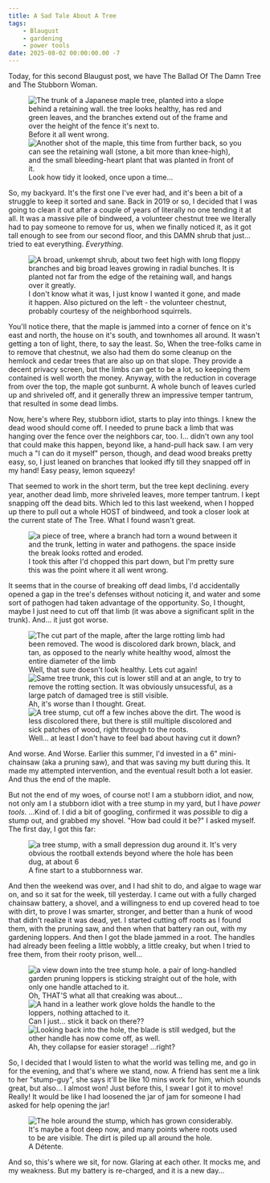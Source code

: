 ```yaml
---
title: A Sad Tale About A Tree
tags: 
    - Blaugust 
    - gardening
    - power tools
date: 2025-08-02 00:00:00.00 -7
---
```


Today, for this second Blaugust post, we have The Ballad Of The Damn Tree and The Stubborn Woman.

<figure>
<img src="{{imageDir}}maple/maple-2021.jpg" alt="The trunk of a Japanese maple tree, planted into a slope behind a retaining wall. the tree looks healthy, has red and green leaves, and the branches extend out of the frame and over the height of the fence it's next to.">
<figcaption>Before it all went wrong.</figcaption>
<img src="{{imageDir}}maple/maple-20212.jpg" alt="Another shot of the maple, this time from further back, so you can see the retaining wall (stone, a bit more than knee-high), and the small bleeding-heart plant that was planted in front of it.">
<figcaption>Look how tidy it looked, once upon a time...</figcaption>
</figure>

So, my backyard. It's the first one I've ever had, and it's been a bit of a struggle to keep it sorted and sane. Back in 2019 or so, I decided that I was going to clean it out after a couple of years of literally no one tending it at all. It was a massive pile of bindweed, a volunteer chestnut tree we literally had to pay someone to remove for us, when we finally noticed it, as it got tall enough to see from our second floor, and this DAMN shrub that just... tried to eat everything. _Everything_.

<figure>
<img src="{{imageDir}}maple/the-bush.jpg" alt="A broad, unkempt shrub, about two feet high with long floppy branches and big broad leaves growing in radial bunches. It is planted not far from the edge of the retaining wall, and hangs over it greatly.">
<figcaption>I don't know what it was, I just know I wanted it gone, and made it happen. Also pictured on the left - the volunteer chestnut, probably courtesy of the neighborhood squirrels.</figcaption>
</figure>

You'll notice there, that the maple is jammed into a corner of fence on it's east and north, the house on it's south, and townhomes all around. It wasn't getting a ton of light, there, to say the least. So, When the tree-folks came in to remove that chestnut, we also had them do some cleanup on the hemlock and cedar trees that are also up on that slope. They provide a decent privacy screen, but the limbs can get to be a lot, so keeping them contained is well worth the money. Anyway, with the reduction in coverage from over the top, the maple got sunburnt. A whole bunch of leaves curled up and shriveled off, and it generally threw an impressive temper tantrum, that resulted in some dead limbs. 

Now, here's where Rey, stubborn idiot, starts to play into things. I knew the dead wood should come off. I needed to prune back a limb that was hanging over the fence over the neighbors car, too. I... didn't own any tool that could make this happen, beyond like, a hand-pull hack saw. I am very much a "I can do it myself" person, though, and dead wood breaks pretty easy, so, I just leaned on branches that looked iffy till they snapped off in my hand! Easy peasy, lemon squeezy! 

That seemed to work in the short term, but the tree kept declining. every year, another dead limb, more shriveled leaves, more temper tantrum. I kept snapping off the dead bits. Which led to this last weekend, when I hopped up there to pull out a whole HOST of bindweed, and took a closer look at the current state of The Tree. What I found wasn't great.

<figure>
<img src="{{imageDir}}maple/entry.jpg" alt="a piece of tree, where a branch had torn a wound between it and the trunk, letting in water and pathogens. the space inside the break looks rotted and eroded.">
<figcaption>I took this after I'd chopped this part down, but I'm pretty sure this was the point where it all went wrong.</figcaption>
</figure>

It seems that in the course of breaking off dead limbs, I'd accidentally opened a gap in the tree's defenses without noticing it, and water and some sort of pathogen had taken advantage of the opportunity. So, I thought, maybe I just need to cut off that limb (it was above a significant split in the trunk). And... it just got worse.

<figure>
<img src="{{imageDir}}maple/first-cut.jpg" alt="The cut part of the maple, after the large rotting limb had been removed. The wood is discolored dark brown, black, and tan, as opposed to the nearly white healthy wood, almost the entire diameter of the limb">
<figcaption>Well, that sure doesn't look healthy. Lets cut again!</figcaption>
<img src="{{imageDir}}maple/second-cut.jpg" alt="Same tree trunk, this cut is lower still and at an angle, to try to remove the rotting section. It was obviously unsucessful, as a large patch of damaged tree is still visible.">
<figcaption>Ah, it's worse than I thought. Great.</figcaption>
<img src="{{imageDir}}maple/third-cut.jpg" alt="A tree stump, cut off a few inches above the dirt. The wood is less discolored there, but there is still multiple discolored and sick patches of wood, right through to the roots.">
<figcaption>Well... at least I don't have to feel bad about having cut it down?</figcaption>
</figure>

And worse. And Worse. Earlier this summer, I'd invested in a 6" mini-chainsaw (aka a pruning saw), and that was saving my butt during this. It made my attempted intervention, and the eventual result both a lot easier. And thus the end of the maple. 

But not the end of my woes, of course not! I am a stubborn idiot, and now, not only am I a stubborn idiot with a tree stump in my yard, but I have _power tools_. ...Kind of. I did a bit of googling, confirmed it was _possible_ to dig a stump out, and grabbed my shovel. "How bad could it be?" I asked myself. The first day, I got this far:

<figure>
<img src="{{imageDir}}maple/start-to-dig.jpg" alt="a tree stump, with a small depression dug around it. It's very obvious the rootball extends beyond where the hole has been dug, at about 6" deep.">
<figcaption>A fine start to a stubbornness war.</figcaption>
</figure>

And then the weekend was over, and I had shit to do, and algae to wage war on, and so it sat for the week, till yesterday. I came out with a fully charged chainsaw battery, a shovel, and a willingness to end up covered head to toe with dirt, to prove I was smarter, stronger, and better than a hunk of wood that didn't realize it was dead, yet. I started cutting off roots as I found them, with the pruning saw, and then when that battery ran out, with my gardening loppers. And then I got the blade jammed in a root. The handles had already been feeling a little wobbly, a little creaky, but when I tried to free them, from their rooty prison, well... 

<figure>
<img src="{{imageDir}}maple/loppers-1.jpg" alt="a view down into the tree stump hole. a pair of long-handled garden pruning loppers is sticking straight out of the hole, with only one handle attached to it.">
<figcaption>Oh, THAT'S what all that creaking was about...</figcaption>
<img src="{{imageDir}}maple/loppers-2.jpg" alt="A hand in a leather work glove holds the handle to the loppers, nothing attached to it.">
<figcaption>Can I just... stick it back on there??</figcaption>
<img src="{{imageDir}}maple/loppers-3.jpg" alt="Looking back into the hole, the blade is still wedged, but the other handle has now come off, as well.">
<figcaption>Ah, they collapse for easier storage! ...right?</figcaption>
</figure>

So, I decided that I would listen to what the world was telling me, and go in for the evening, and that's where we stand, now. A friend has sent me a link to her "stump-guy", she says it'll be like 10 mins work for him, which sounds great, but also... I almost won! Just before this, I swear I got it to move! Really! It would be like I had loosened the jar of jam for someone I had asked for help opening the jar!

<figure>
<img src="{{imageDir}}maple/more-digging.jpg" alt="The hole around the stump, which has grown considerably. It's maybe a foot deep now, and many points where roots used to be are visible. The dirt is piled up all around the hole.">
<figcaption>A Détente.</figcaption>
</figure>

And so, this's where we sit, for now. Glaring at each other. It mocks me, and my weakness. But my battery is re-charged, and it is a new day... 







































